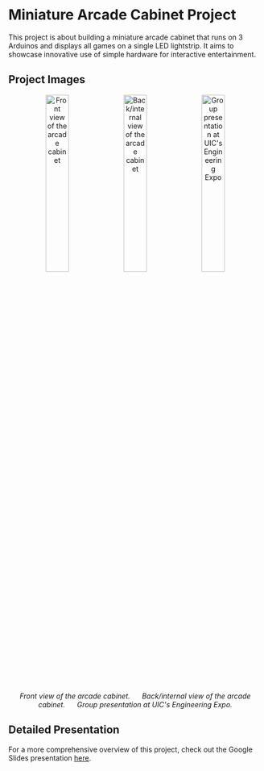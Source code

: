 # Miniature Arcade Cabinet Project

This project is about building a miniature arcade cabinet that runs on 3 Arduinos and displays all games on a single LED lightstrip. It aims to showcase innovative use of simple hardware for interactive entertainment.

## Project Images

<p align="center">
  <img src="https://github.com/Sclubby/LED-Light-Strip-Arcade-Machine/assets/115107897/a546f283-5849-408a-bb38-3aebf58f38ef" width="30%" alt="Front view of the arcade cabinet">
  <img src="https://github.com/Sclubby/LED-Light-Strip-Arcade-Machine/assets/115107897/d825e88b-8d16-460c-870a-d166fa211c42" width="30%" alt="Back/internal view of the arcade cabinet">
  <img src="https://github.com/Sclubby/LED-Light-Strip-Arcade-Machine/assets/115107897/0d2c6bad-1e59-4736-b915-811c495bed22" width="30%" alt="Group presentation at UIC's Engineering Expo">
</p>
<p align="center">
  <em>Front view of the arcade cabinet.</em> &nbsp;&nbsp;&nbsp;&nbsp; <em>Back/internal view of the arcade cabinet.</em> &nbsp;&nbsp;&nbsp;&nbsp; <em>Group presentation at UIC's Engineering Expo.</em>
</p>

## Detailed Presentation

For a more comprehensive overview of this project, check out the Google Slides presentation [here](https://docs.google.com/presentation/d/1n0UUH145LRWXDVVeXJsGuqw9OH7mB6Isg5WcG_EqxO4/edit#slide=id.g2cbc97b9916_0_86).
